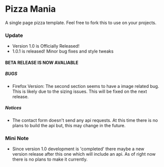 # Pizza Mania
A single page pizza template. Feel free to fork this to use on your projects.

### Update
- Version 1.0 is Officially Released!
- 1.0.1 is released! Minor bug fixes and style tweaks

#### BETA RELEASE IS NOW AVALIABLE

##### BUGS
- Firefox Version: The second section seems to have a image related bug. This is likely due to the sizing issues. 
This will be fixed on the next release.

##### Notices
- The contact form doesn't send any api requests. At this time there is no plans to build the api
but, this may change in the future.

### Mini Note
- Since version 1.0 development is 'completed' there maybe a new version release
after this one which will include an api. As of right now there is no plans to make it 
currently.
